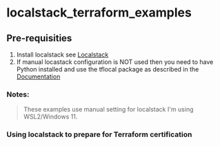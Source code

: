 # localstack_terraform_examples

## Pre-requisities
1. Install localstack see [Localstack](https://app.localstack.cloud/getting-started)
2. If manual locastack configuration is NOT used then you need to have Python installed and use the tflocal package as described in the [Documentation](https://docs.localstack.cloud/user-guide/integrations/terraform/#tflocal-wrapper-script)

### Notes:
> These examples use manual setting for localstack
> I'm using WSL2/Windows 11. 

### Using localstack to prepare for Terraform certification
